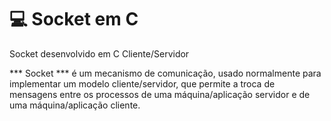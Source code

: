 # :computer: Socket em C
Socket desenvolvido em C Cliente/Servidor


*** Socket *** é um mecanismo de comunicação, usado normalmente para implementar um modelo cliente/servidor, que permite a troca de mensagens entre os processos de uma máquina/aplicação servidor e de uma máquina/aplicação cliente.

